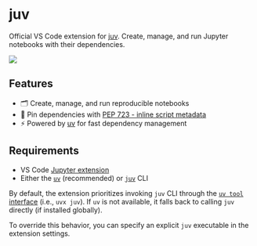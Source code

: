 # juv

Official VS Code extension for [juv](https://github.com/manzt/juv). Create,
manage, and run Jupyter notebooks with their dependencies.

![](https://github.com/user-attachments/assets/c3b068f1-ec7a-4fb8-8542-eeb264d2935a)

## Features

- 🗂️ Create, manage, and run reproducible notebooks
- 📌 Pin dependencies with
  [PEP 723 - inline script metadata](https://peps.python.org/pep-0723)
- ⚡ Powered by [uv](https://docs.astral.sh/uv/) for fast dependency management

## Requirements

- VS Code
  [Jupyter extension](https://marketplace.visualstudio.com/items?itemName=ms-toolsai.jupyter)
- Either the [`uv`](https://github.com/astral-sh/uv) (recommended) or
  [`juv`](https://github.com/manzt/juv) CLI

By default, the extension prioritizes invoking `juv` CLI through the
[`uv tool` interface](https://docs.astral.sh/uv/concepts/tools/#the-uv-tool-interface)
(i.e., `uvx juv`). If `uv` is not available, it falls back to calling `juv`
directly (if installed globally).

To override this behavior, you can specify an explicit `juv` executable in the
extension settings.
